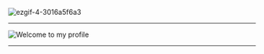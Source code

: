 ![ezgif-4-3016a5f6a3](https://user-images.githubusercontent.com/67855031/157255484-e20b0511-a6ec-4a0b-b336-e8effd29e73b.gif)

<hr>

![Welcome to my profile](https://user-images.githubusercontent.com/67855031/157342744-e227d44d-cfe7-4c0d-9757-8af513aef0bc.gif)

<hr>

